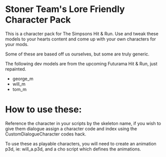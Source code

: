 # Stoner Team's Lore Friendly Character Pack
This is a character pack for The Simpsons Hit & Run. Use and tweak these models to your hearts content and come up with your own characters for your mods.

Some of these are based off us ourselves, but some are truly generic.

The following dev models are from the upcoming Futurama Hit & Run, just repainted.
- george_m
- will_m
- tom_m

# How to use these:

Reference the character in your scripts by the skeleton name, if you wish to give them dialogue assign 
a character code and index using the CustomDialogueCharacter codes hack.

To use these as playable characters, you will need to create an animation p3d, ie: will_a.p3d, and a cho script which defines the animations.


